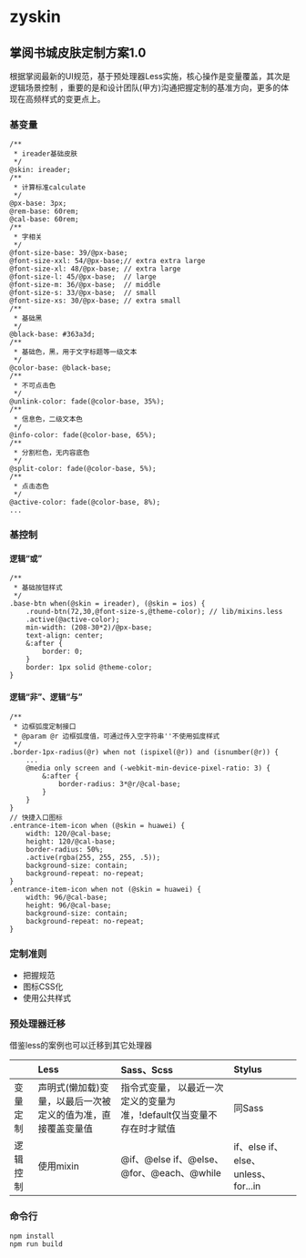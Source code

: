 # zyskin

## 掌阅书城皮肤定制方案1.0

根据掌阅最新的UI规范，基于预处理器Less实施，核心操作是变量覆盖，其次是逻辑场景控制
，重要的是和设计团队(甲方)沟通把握定制的基准方向，更多的体现在高频样式的变更点上。

### 基变量

```less
/**
 * ireader基础皮肤
 */
@skin: ireader;
/**
 * 计算标准calculate
 */
@px-base: 3px;
@rem-base: 60rem;
@cal-base: 60rem;
/**
 * 字相关
 */ 
@font-size-base: 39/@px-base;
@font-size-xxl: 54/@px-base;// extra extra large
@font-size-xl: 48/@px-base; // extra large
@font-size-l: 45/@px-base;  // large
@font-size-m: 36/@px-base;  // middle
@font-size-s: 33/@px-base;  // small
@font-size-xs: 30/@px-base; // extra small
/**
 * 基础黑
 */
@black-base: #363a3d;
/**
 * 基础色，黑，用于文字标题等一级文本
 */
@color-base: @black-base;
/**
 * 不可点击色
 */
@unlink-color: fade(@color-base, 35%);
/**
 * 信息色，二级文本色
 */
@info-color: fade(@color-base, 65%);
/**
 * 分割栏色，无内容底色
 */
@split-color: fade(@color-base, 5%);
/**
 * 点击态色
 */
@active-color: fade(@color-base, 8%);
...
```

### 基控制

#### 逻辑“或”

```less
/**
 * 基础按钮样式
 */
.base-btn when(@skin = ireader), (@skin = ios) {
    .round-btn(72,30,@font-size-s,@theme-color); // lib/mixins.less
    .active(@active-color);
    min-width: (208-30*2)/@px-base;
    text-align: center;
    &:after {
        border: 0;
    }
    border: 1px solid @theme-color;
}
```

#### 逻辑“非”、逻辑“与”

```less
/**
 * 边框弧度定制接口
 * @param @r 边框弧度值，可通过传入空字符串''不使用弧度样式
 */
.border-1px-radius(@r) when not (ispixel(@r)) and (isnumber(@r)) {
    ...
    @media only screen and (-webkit-min-device-pixel-ratio: 3) {
        &:after {
            border-radius: 3*@r/@cal-base;
        }
    }
}
// 快捷入口图标
.entrance-item-icon when (@skin = huawei) {
    width: 120/@cal-base;
    height: 120/@cal-base;
    border-radius: 50%;
    .active(rgba(255, 255, 255, .5));
    background-size: contain;
    background-repeat: no-repeat;
}
.entrance-item-icon when not (@skin = huawei) {
    width: 96/@cal-base;
    height: 96/@cal-base;
    background-size: contain;
    background-repeat: no-repeat;
}
```

### 定制准则

* 把握规范
* 图标CSS化
* 使用公共样式

### 预处理器迁移

借鉴less的案例也可以迁移到其它处理器

||Less|Sass、Scss|Stylus|
|:--|:--|:---|:---|
|变量定制|声明式(懒加载)变量，以最后一次被定义的值为准，直接覆盖变量值|指令式变量， 以最近一次定义的变量为准，!default仅当变量不存在时才赋值|同Sass|
|逻辑控制|使用mixin|@if、@else if、@else、@for、@each、@while|if、else if、else、unless、for...in|

### 命令行

```
npm install
npm run build
```
